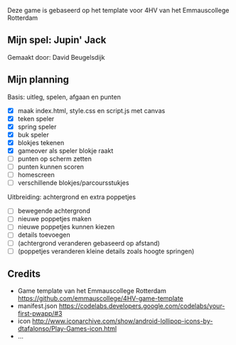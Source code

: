 Deze game is gebaseerd op het template voor 4HV van het Emmauscollege Rotterdam

## Mijn spel: Jupin' Jack
Gemaakt door:
David Beugelsdijk

## Mijn planning

Basis: uitleg, spelen, afgaan en punten
- [x] maak index.html, style.css en script.js met canvas
- [x] teken speler
- [x] spring speler
- [x] buk speler
- [x] blokjes tekenen
- [x] gameover als speler blokje raakt
- [ ] punten op scherm zetten
- [ ] punten kunnen scoren
- [ ] homescreen
- [ ] verschillende blokjes/parcoursstukjes

Uitbreiding: achtergrond en extra poppetjes
- [ ] bewegende achtergrond
- [ ] nieuwe poppetjes maken
- [ ] nieuwe poppetjes kunnen kiezen
- [ ] details toevoegen
- [ ] (achtergrond veranderen gebaseerd op afstand)
- [ ] (poppetjes veranderen kleine details zoals hoogte springen)

## Credits
- Game template van het Emmauscollege Rotterdam https://github.com/emmauscollege/4HV-game-template
- manifest.json https://codelabs.developers.google.com/codelabs/your-first-pwapp/#3
- icon http://www.iconarchive.com/show/android-lollipop-icons-by-dtafalonso/Play-Games-icon.html
- ...
